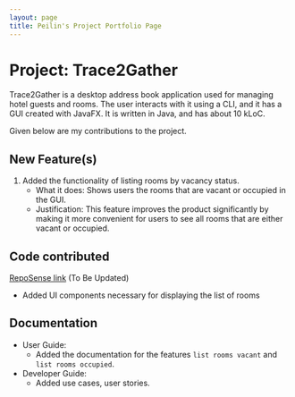 ```yaml
---
layout: page
title: Peilin's Project Portfolio Page
---
```


# Project: Trace2Gather

Trace2Gather is a desktop address book application used for managing hotel guests and rooms. The user interacts with it using a CLI, and it has a GUI created with JavaFX. It is written in Java, and has about 10 kLoC.

Given below are my contributions to the project.

## New Feature(s)
1. Added the functionality of listing rooms by vacancy status.
    * What it does: Shows users the rooms that are vacant or occupied in the GUI.
    * Justification: This feature improves the product significantly by making it more convenient for users to see all rooms that are either vacant or occupied.

## Code contributed
[RepoSense link](https://nus-cs2103-ay2122s1.github.io/tp-dashboard/) (To Be Updated)
* Added UI components necessary for displaying the list of rooms

## Documentation
* User Guide:
  * Added the documentation for the features `list rooms vacant` and `list rooms occupied`.
* Developer Guide:
  * Added use cases, user stories.
    